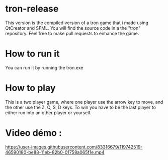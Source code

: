 # tron-release

This version is the compiled version of a tron game that i made using QtCreator and SFML.
You will find the source code in a the "tron" repository. Feel free to make pull requests to enhance the game.

# How to run it
You can run it by running the tron.exe

# How to play
This is a two player game, where one player use the arrow key to move, and the other use the Z, Q, S, D keys.
To win you have to be the last player to either run into an other player or yourself.

# Video démo :

https://user-images.githubusercontent.com/83316679/119742519-46590180-be88-11eb-82b0-01758a065f1e.mp4
